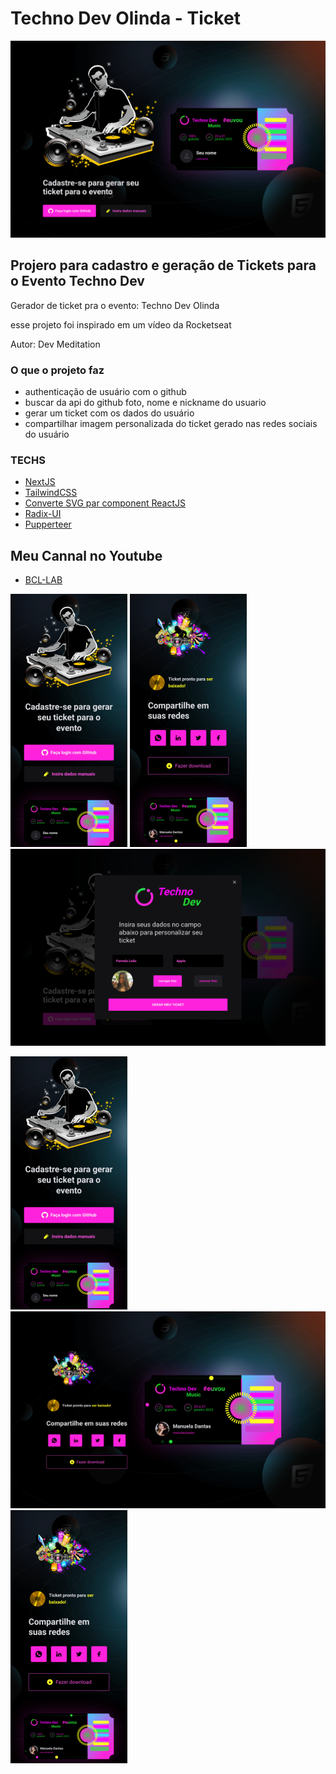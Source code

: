 # Techno Dev Olinda - Ticket

![desktop1](/public/promover/11-desktop.png)


## Projero para cadastro e geração de Tickets para o Evento Techno Dev

Gerador de ticket pra o evento: Techno Dev Olinda

esse projeto foi inspirado em um vídeo da Rocketseat

Autor: Dev Meditation


### O que o projeto faz
- authenticação de usuário com o github
- buscar da api do github foto, nome e nickname do usuario
- gerar um ticket com os dados do usuário
- compartilhar imagem personalizada do ticket gerado nas redes sociais do usuário

### TECHS

- [NextJS](https://nextjs.org/docs)
- [TailwindCSS](https://tailwindcss.com/)
- [Converte SVG par component ReactJS](https://svg2jsx.com/)
- [Radix-UI](https://www.radix-ui.com/)
- [Pupperteer](https://pptr.dev/)

## Meu Cannal no Youtube

- [BCL-LAB](https://youtuve.com/@bcllab)


![mobile1](/public/promover/01-mobile.png)
![mobile2](/public/promover/02-mobile.png)
![desktop2](/public/promover/12-desktop.png)

![mobile1](/public/promover/01-mobile.png)
![desktop3](/public/promover/13-desktop.png)
![mobile2](/public/promover/02-mobile.png)





